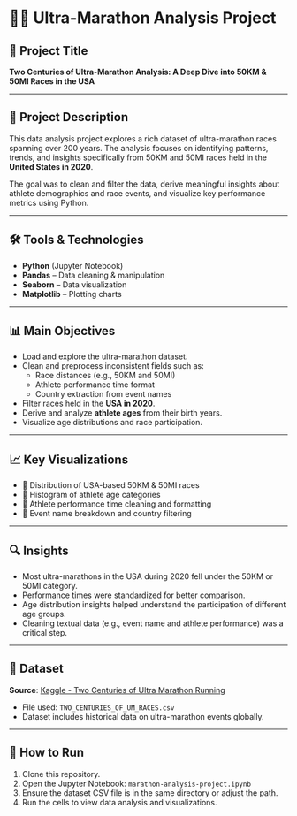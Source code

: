 # 🏃‍♀️ Ultra-Marathon Analysis Project

## 📌 Project Title
**Two Centuries of Ultra-Marathon Analysis: A Deep Dive into 50KM & 50MI Races in the USA**

---

## 📂 Project Description

This data analysis project explores a rich dataset of ultra-marathon races spanning over 200 years. The analysis focuses on identifying patterns, trends, and insights specifically from 50KM and 50MI races held in the **United States in 2020**. 

The goal was to clean and filter the data, derive meaningful insights about athlete demographics and race events, and visualize key performance metrics using Python.

---

## 🛠️ Tools & Technologies

- **Python** (Jupyter Notebook)
- **Pandas** – Data cleaning & manipulation
- **Seaborn** – Data visualization
- **Matplotlib** – Plotting charts

---

## 📊 Main Objectives

- Load and explore the ultra-marathon dataset.
- Clean and preprocess inconsistent fields such as:
  - Race distances (e.g., 50KM and 50MI)
  - Athlete performance time format
  - Country extraction from event names
- Filter races held in the **USA in 2020**.
- Derive and analyze **athlete ages** from their birth years.
- Visualize age distributions and race participation.

---

## 📈 Key Visualizations

- 📌 Distribution of USA-based 50KM & 50MI races
- 📌 Histogram of athlete age categories
- 📌 Athlete performance time cleaning and formatting
- 📌 Event name breakdown and country filtering

---

## 🔍 Insights

- Most ultra-marathons in the USA during 2020 fell under the 50KM or 50MI category.
- Performance times were standardized for better comparison.
- Age distribution insights helped understand the participation of different age groups.
- Cleaning textual data (e.g., event name and athlete performance) was a critical step.

---

## 📁 Dataset

**Source**: [Kaggle - Two Centuries of Ultra Marathon Running](https://www.kaggle.com/datasets)

- File used: `TWO_CENTURIES_OF_UM_RACES.csv`
- Dataset includes historical data on ultra-marathon events globally.

---

## 📌 How to Run

1. Clone this repository.
2. Open the Jupyter Notebook: `marathon-analysis-project.ipynb`
3. Ensure the dataset CSV file is in the same directory or adjust the path.
4. Run the cells to view data analysis and visualizations.

